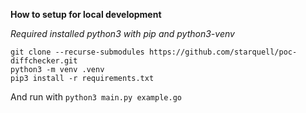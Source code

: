 **How to setup for local development**

*Required installed python3 with pip and python3-venv*

```
git clone --recurse-submodules https://github.com/starquell/poc-diffchecker.git
python3 -m venv .venv
pip3 install -r requirements.txt
```

And run with `python3 main.py example.go`

